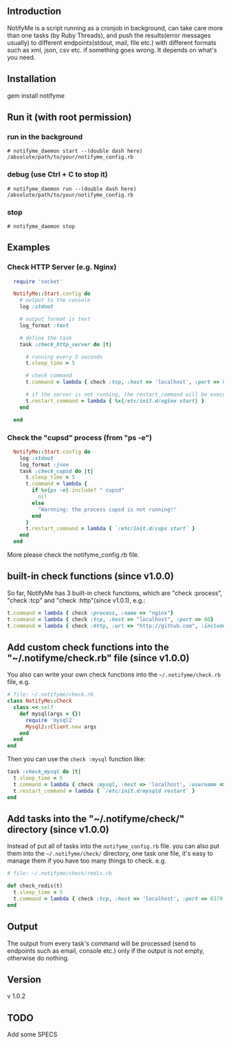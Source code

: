 ## Introduction

NotifyMe is a script running as a cronjob in background,  can take care more than one tasks (by Ruby Threads), and push the results(error messages usually) to different endpoints(stdout, mail, file etc.) with different formats such as xml, json, csv etc. if something goes wrong. It depends on what's you need.

## Installation

gem install notifyme

## Run it (with root permission)

### run in the background

    # notifyme_daemon start --(double dash here) /absolute/path/to/your/notifyme_config.rb

### debug (use Ctrl + C to stop it)

    # notifyme_daemon run --(double dash here) /absolute/path/to/your/notifyme_config.rb

### stop

    # notifyme_daemon stop

## Examples

### Check HTTP Server (e.g. Nginx)

```ruby
  require 'socket'

  NotifyMe::Start.config do
    # output to the console
    log :stdout

    # output format is text
    log_format :text

    # define the task 
    task :check_http_server do |t| 

      # running every 5 seconds
      t.sleep_time = 5 

      # check command
      t.command = lambda { check :tcp, :host => 'localhost', :port => 80 }

      # if the server is not running, the restart_command will be executed
      t.restart_command = lambda { %x{/etc/init.d/nginx start} }
    end 

  end
```

### Check the "cupsd" process (from "ps -e")

```ruby
  NotifyMe::Start.config do
    log :stdout
    log_format :json 
    task :check_cupsd do |t| 
      t.sleep_time = 5 
      t.command = lambda {
        if %x{ps -e}.include? " cupsd"
          nil 
        else
          "Warnning: the process cupsd is not running!"
        end 
      }   
      t.restart_command = lambda { `/etc/init.d/cups start` }   
    end 
  end
```

More please check the notifyme_config.rb file.

## built-in check functions (since v1.0.0)

So far, NotifyMe has 3 built-in check functions, which are "check :process", "check :tcp" and "check :http"(since v1.0.1), e.g.:

```ruby
t.command = lambda { check :process, :name => "nginx"}
t.command = lambda { check :tcp, :host => "localhost", :port => 80}
t.command = lambda { check :http, :url => "http://github.com", :include => 'Social Coding'}
```

## Add custom check functions into the "~/.notifyme/check.rb" file (since v1.0.0)

You also can write your own check functions into the `~/.notifyme/check.rb` file, e.g.

```ruby
# file: ~/.notifyme/check.rb
class NotifyMe::Check
  class << self
    def mysql(args = {}) 
      require 'mysql2'
      Mysql2::Client.new args 
    end 
  end 
end
```

Then you can use the `check :mysql` function like:

```ruby
task :check_mysql do |t|
  t.sleep_time = 5
  t.command = lambda { check :mysql, :host => 'localhost', :username => 'root', :password => 'pa$$' }
  t.restart_command = lambda { `/etc/init.d/mysqld restart` }
end
```

## Add tasks into the "~/.notifyme/check/" directory (since v1.0.0)

Instead of put all of tasks into the `notifyme_config.rb` file. you can also put them into the `~/.notifyme/check/` directory, one task one file, it's easy to manage them if you have too many things to check.
e.g.

```ruby
# file: ~/.notifyme/check/redis.rb

def check_redis(t)
  t.sleep_time = 5
  t.command = lambda { check :tcp, :host => 'localhost', :port => 6379 }
end
```

## Output

The output from every task's command will be processed (send to endpoints such as email, console etc.) only if the output is not empty, otherwise do nothing.

## Version

v 1.0.2

## TODO

Add some SPECS

